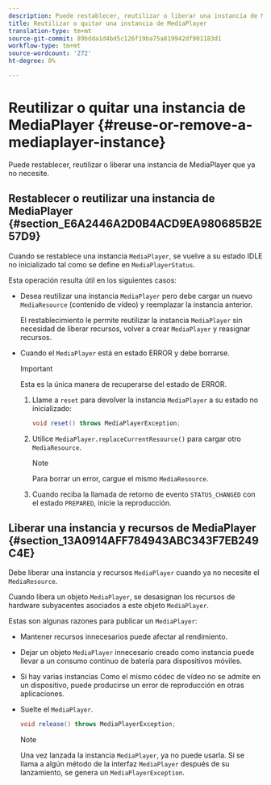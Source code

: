 ```yaml
---
description: Puede restablecer, reutilizar o liberar una instancia de MediaPlayer que ya no necesite.
title: Reutilizar o quitar una instancia de MediaPlayer
translation-type: tm+mt
source-git-commit: 89bdda1d4bd5c126f19ba75a819942df901183d1
workflow-type: tm+mt
source-wordcount: '272'
ht-degree: 0%

---
```



# Reutilizar o quitar una instancia de MediaPlayer {#reuse-or-remove-a-mediaplayer-instance}

Puede restablecer, reutilizar o liberar una instancia de MediaPlayer que ya no necesite.

## Restablecer o reutilizar una instancia de MediaPlayer {#section_E6A2446A2D0B4ACD9EA980685B2E57D9}

Cuando se restablece una instancia `MediaPlayer`, se vuelve a su estado IDLE no inicializado tal como se define en `MediaPlayerStatus`.

Esta operación resulta útil en los siguientes casos:

* Desea reutilizar una instancia `MediaPlayer` pero debe cargar un nuevo `MediaResource` (contenido de vídeo) y reemplazar la instancia anterior.

   El restablecimiento le permite reutilizar la instancia `MediaPlayer` sin necesidad de liberar recursos, volver a crear `MediaPlayer` y reasignar recursos.

* Cuando el `MediaPlayer` está en estado ERROR y debe borrarse.

   >[!IMPORTANT]
   >
   >Esta es la única manera de recuperarse del estado de ERROR.

   1. Llame a `reset` para devolver la instancia `MediaPlayer` a su estado no inicializado:

      ```java
      void reset() throws MediaPlayerException; 
      ```

   1. Utilice `MediaPlayer.replaceCurrentResource()` para cargar otro `MediaResource`.

      >[!NOTE]
      >
      >Para borrar un error, cargue el mismo `MediaResource`.

   1. Cuando reciba la llamada de retorno de evento `STATUS_CHANGED` con el estado `PREPARED`, inicie la reproducción.

## Liberar una instancia y recursos de MediaPlayer {#section_13A0914AFF784943ABC343F7EB249C4E}

Debe liberar una instancia y recursos `MediaPlayer` cuando ya no necesite el `MediaResource`.

Cuando libera un objeto `MediaPlayer`, se desasignan los recursos de hardware subyacentes asociados a este objeto `MediaPlayer`.

Estas son algunas razones para publicar un `MediaPlayer`:

* Mantener recursos innecesarios puede afectar al rendimiento.
* Dejar un objeto `MediaPlayer` innecesario creado como instancia puede llevar a un consumo continuo de batería para dispositivos móviles.
* Si hay varias instancias
Como el mismo códec de vídeo no se admite en un dispositivo, puede producirse un error de reproducción en otras aplicaciones.

* Suelte el `MediaPlayer`.

   ```java
   void release() throws MediaPlayerException;
   ```

   >[!NOTE]
   >
   >Una vez lanzada la instancia `MediaPlayer`, ya no puede usarla. Si se llama a algún método de la interfaz `MediaPlayer` después de su lanzamiento, se genera un `MediaPlayerException`.